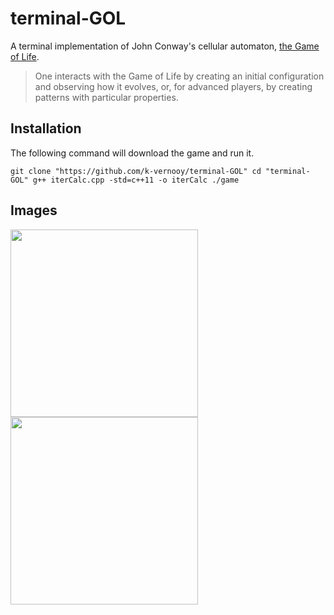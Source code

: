 # terminal-GOL

A terminal implementation of John Conway's cellular automaton, [ the Game of Life](https://en.wikipedia.org/wiki/Conway%27s_Game_of_Life).
>One interacts with the Game of Life by creating an initial configuration and observing how it evolves, or, for advanced players, by creating patterns with particular properties.

Installation
------------
The following command will download the game and run it.  

` git clone "https://github.com/k-vernooy/terminal-GOL"
cd "terminal-GOL"
g++ iterCalc.cpp -std=c++11 -o iterCalc
./game `

## Images
<img src=https://media.giphy.com/media/iKGJn0cVWDgEl3ZmOv/giphy.gif width=300>
<img src=https://media.giphy.com/media/PmXBNalDHZ4oLdUpSk/giphy.gif width=300>
